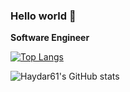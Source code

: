 ### Hello world 👋

**Software Engineer**

[![Top Langs](https://github-readme-stats.vercel.app/api/top-langs/?username=Haydar61&count_private=true&theme=radical)](https://github.com/haydar61)

![Haydar61's GitHub stats](https://github-readme-stats.vercel.app/api?username=Haydar61&show_icons=true&theme=radical&count_private=true)
